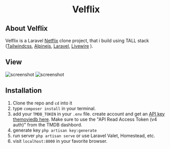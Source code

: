 <h1 align="center" >Velflix</h1>

## About Velflix

Velflix is a Laravel [Netflix](https://netflix.com) clone project, that i build using TALL stack ([Tailwindcss](https://tailwindcss.com/), [Alpinejs](https://github.com/alpinejs/alpine/), [Laravel](https://laravel.com/), [Livewire](https://laravel-livewire.com/) ).

## View
![screenshot](https://raw.githubusercontent.com/josuapsianturi/velflix/main/public/img/screenshot1.png)
![screenshot](https://raw.githubusercontent.com/josuapsianturi/velflix/main/public/img/screenshot2.png)

## Installation

1. Clone the repo and `cd` into it
1. type `composer install` in your terminal.
1. add your `TMDB_TOKEN` in your `.env` file. create account and get an [API key themoviedb here](https://www.themoviedb.org/settings/api).
   Make sure to use the "API Read Access Token (v4 auth)" from the TMDB dashbord.
1. generate key `php artisan key:generate`
1. run server `php artisan serve` or use Laravel Valet, Homestead, etc.
1. visit `localhost:8000` in your favorite browser.


